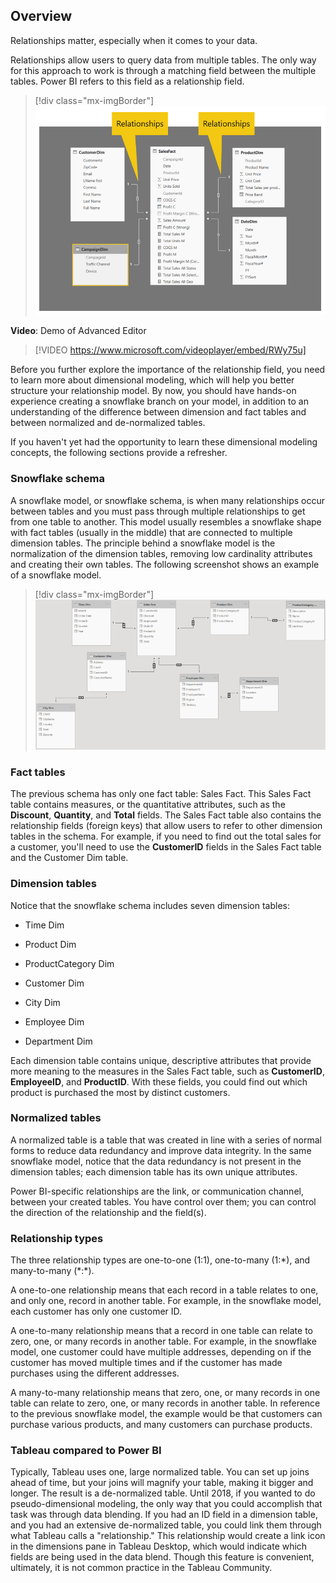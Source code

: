 ## Overview

Relationships matter, especially when it comes to your data.

Relationships allow users to query data from multiple tables. The only way for this approach to work is through a matching field between the multiple tables. Power BI refers to this field as a relationship field.

> [!div class="mx-imgBorder"]
> [![A relationship view in Power BI with multiple relationship fields.](../media/relationships.png)](../media/relationships.png#lightbox)

**Video**: Demo of Advanced Editor
> [!VIDEO https://www.microsoft.com/videoplayer/embed/RWy75u]

Before you further explore the importance of the relationship field, you need to learn more about dimensional modeling, which will help you better structure your relationship model. By now, you should have hands-on experience creating a snowflake branch on your model, in addition to an understanding of the difference between dimension and fact tables and between normalized and de-normalized tables.

If you haven't yet had the opportunity to learn these dimensional modeling concepts, the following sections provide a refresher.

### Snowflake schema

A snowflake model, or snowflake schema, is when many relationships occur between tables and you must pass through multiple relationships to get from one table to another. This model usually resembles a snowflake shape with fact tables (usually in the middle) that are connected to multiple dimension tables. The principle behind a snowflake model is the normalization of the dimension tables, removing low cardinality attributes and creating their own tables. The following screenshot shows an example of a snowflake model.

> [!div class="mx-imgBorder"]
> [![An example of a Snowflake schema in Power BI.](../media/snowflake.png)](../media/snowflake.png#lightbox)

### Fact tables

The previous schema has only one fact table: Sales Fact. This Sales Fact table contains measures, or the quantitative attributes, such as the **Discount**, **Quantity**, and **Total** fields. The Sales Fact table also contains the relationship fields (foreign keys) that allow users to refer to other dimension tables in the schema. For example, if you need to find out the total sales for a customer, you'll need to use the **CustomerID** fields in the Sales Fact table and the Customer Dim table.

### Dimension tables

Notice that the snowflake schema includes seven dimension tables:

- Time Dim

- Product Dim

- ProductCategory Dim

- Customer Dim

- City Dim

- Employee Dim

- Department Dim

Each dimension table contains unique, descriptive attributes that provide more meaning to the measures in the Sales Fact table, such as **CustomerID**, **EmployeeID**, and **ProductID**. With these fields, you could find out which product is purchased the most by distinct customers.

### Normalized tables

A normalized table is a table that was created in line with a series of normal forms to reduce data redundancy and improve data integrity. In the same snowflake model, notice that the data redundancy is not present in the dimension tables; each dimension table has its own unique attributes.

Power BI-specific relationships are the link, or communication channel, between your created tables. You have control over them; you can control the direction of the relationship and the field(s).

### Relationship types

The three relationship types are one-to-one (1:1), one-to-many (1:\*), and many-to-many (\*:\*).

A one-to-one relationship means that each record in a table relates to one, and only one, record in another table. For example, in the snowflake model, each customer has only one customer ID.

A one-to-many relationship means that a record in one table can relate to zero, one, or many records in another table. For example, in the snowflake model, one customer could have multiple addresses, depending on if the customer has moved multiple times and if the customer has made purchases using the different addresses.

A many-to-many relationship means that zero, one, or many records in one table can relate to zero, one, or many records in another table. In reference to the previous snowflake model, the example would be that customers can purchase various products, and many customers can purchase products.

### Tableau compared to Power BI

Typically, Tableau uses one, large normalized table. You can set up joins ahead of time, but your joins will magnify your table, making it bigger and longer. The result is a de-normalized table. Until 2018, if you wanted to do pseudo-dimensional modeling, the only way that you could accomplish that task was through data blending. If you had an ID field in a dimension table, and you had an extensive de-normalized table, you could link them through what Tableau calls a "relationship." This relationship would create a link icon in the dimensions pane in Tableau Desktop, which would indicate which fields are being used in the data blend. Though this feature is convenient, ultimately, it is not common practice in the Tableau Community.
